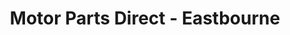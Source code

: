 ---
title: "Motor Parts Direct - Eastbourne"
url: /eastbourne/motor-parts-direct-eastbourne/
shop: car parts
---